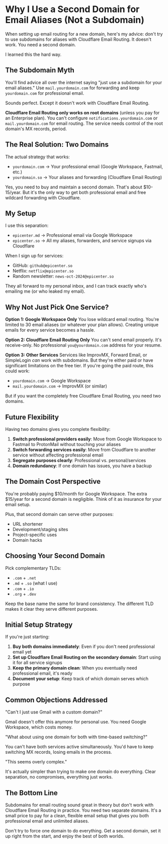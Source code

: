 # Why I Use a Second Domain for Email Aliases (Not a Subdomain)

When setting up email routing for a new domain, here's my advice: don't try to use subdomains for aliases with Cloudflare Email Routing. It doesn't work. You need a second domain.

I learned this the hard way.

## The Subdomain Myth

You'll find advice all over the internet saying "just use a subdomain for your email aliases." Use `mail.yourdomain.com` for forwarding and keep `yourdomain.com` for professional email.

Sounds perfect. Except it doesn't work with Cloudflare Email Routing.

**Cloudflare Email Routing only works on root domains** (unless you pay for an Enterprise plan). You can't configure `notifications.yourdomain.com` or `mail.yourdomain.com` for email routing. The service needs control of the root domain's MX records, period.

## The Real Solution: Two Domains

The actual strategy that works:
- `yourdomain.com` → Your professional email (Google Workspace, Fastmail, etc.)
- `yourdomain.so` → Your aliases and forwarding (Cloudflare Email Routing)

Yes, you need to buy and maintain a second domain. That's about $10-15/year. But it's the only way to get both professional email and free wildcard forwarding with Cloudflare.

## My Setup

I use this separation:
- `epicenter.md` → Professional email via Google Workspace
- `epicenter.so` → All my aliases, forwarders, and service signups via Cloudflare

When I sign up for services:
- GitHub: `github@epicenter.so`
- Netflix: `netflix@epicenter.so`
- Random newsletter: `news-oct-2024@epicenter.so`

They all forward to my personal inbox, and I can track exactly who's emailing me (or who leaked my email).

## Why Not Just Pick One Service?

**Option 1: Google Workspace Only**
You lose wildcard email routing. You're limited to 30 email aliases (or whatever your plan allows). Creating unique emails for every service becomes a hassle.

**Option 2: Cloudflare Email Routing Only**
You can't send email properly. It's receive-only. No professional `you@yourdomain.com` address for your resume.

**Option 3: Other Services**
Services like ImprovMX, Forward Email, or SimpleLogin *can* work with subdomains. But they're either paid or have significant limitations on the free tier. If you're going the paid route, this could work:
- `yourdomain.com` → Google Workspace
- `mail.yourdomain.com` → ImprovMX (or similar)

But if you want the completely free Cloudflare Email Routing, you need two domains.

## Future Flexibility

Having two domains gives you complete flexibility:

1. **Switch professional providers easily**: Move from Google Workspace to Fastmail to ProtonMail without touching your aliases
2. **Switch forwarding services easily**: Move from Cloudflare to another service without affecting professional email
3. **Segregate purposes clearly**: Professional vs. personal/services
4. **Domain redundancy**: If one domain has issues, you have a backup

## The Domain Cost Perspective

You're probably paying $10/month for Google Workspace. The extra $15/year for a second domain is negligible. Think of it as insurance for your email setup.

Plus, that second domain can serve other purposes:
- URL shortener
- Development/staging sites
- Project-specific uses
- Domain hacks

## Choosing Your Second Domain

Pick complementary TLDs:
- `.com` + `.net`
- `.md` + `.so` (what I use)
- `.com` + `.io`
- `.org` + `.dev`

Keep the base name the same for brand consistency. The different TLD makes it clear they serve different purposes.

## Initial Setup Strategy

If you're just starting:

1. **Buy both domains immediately**: Even if you don't need professional email yet
2. **Set up Cloudflare Email Routing on the secondary domain**: Start using it for all service signups
3. **Keep the primary domain clean**: When you eventually need professional email, it's ready
4. **Document your setup**: Keep track of which domain serves which purpose

## Common Objections Addressed

"Can't I just use Gmail with a custom domain?"

Gmail doesn't offer this anymore for personal use. You need Google Workspace, which costs money.

"What about using one domain for both with time-based switching?"

You can't have both services active simultaneously. You'd have to keep switching MX records, losing emails in the process.

"This seems overly complex."

It's actually simpler than trying to make one domain do everything. Clear separation, no compromises, everything just works.

## The Bottom Line

Subdomains for email routing sound great in theory but don't work with Cloudflare Email Routing in practice. You need two separate domains. It's a small price to pay for a clean, flexible email setup that gives you both professional email and unlimited aliases.

Don't try to force one domain to do everything. Get a second domain, set it up right from the start, and enjoy the best of both worlds.